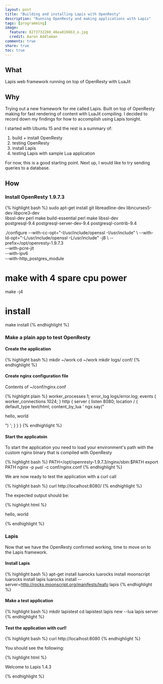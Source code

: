 ```yaml
---
layout: post
title: "Building and installing Lapis with OpenResty"
description: "Running OpenResty and making applications with Lapis"
tags: [programming]
image:
  feature: 8273732260_46ea8166b3_o.jpg
  credit: Aaron Addleman
comments: true
share: true
toc: true
---
```


## What

Lapis web framework running on top of OpenResty with LuaJit

## Why

Trying out a new framework for me called Lapis. Built on top of OpenResty making for fast rendering of content with LuaJit compiling. I decided to record down my findings for how to accomplish using Lapis tonight.

I started with Ubuntu 15 and the rest is a summary of:

1. build + install OpenResty
1. testing OpenResty
1. install Lapis
1. testing Lapis with sample Lua application

For now, this is a good starting point. Next up, I would like to try sending queries to a database.

## How

### Install OpenResty 1.9.7.3

{% highlight bash %}
sudo apt-get install git libreadline-dev libncurses5-dev libpcre3-dev \
    libssl-dev perl make build-essential perl make libssl-dev \
    postgresql-9.4 postgresql-server-dev-9.4 postgresql-contrib-9.4
    
./configure --with-cc-opt="-I/usr/include/openssl -I/usr/include" \ 
--with-ld-opt="-L/usr/include/openssl -L/usr/include" -j8 \ 
--prefix=/opt/openresty-1.9.7.3 \
--with-pcre-jit \
--with-ipv6 \
--with-http_postgres_module

# make with 4 spare cpu power
make -j4
# install
make install
{% endhighlight %}

### Make a plain app to test OpenResty

#### Create the application

{% highlight bash %}
mkdir ~/work
cd ~/work
mkdir logs/ conf/
{% endhighlight %}

#### Create nginx configuration file

Contents of ~/conf/nginx.conf

{% highlight plain %}
worker_processes  1;
error_log logs/error.log;
events {
    worker_connections 1024;
}
http {
    server {
        listen 8080;
        location / {
            default_type text/html;
            content_by_lua '
                ngx.say("<p>hello, world</p>")
            ';
        }
    }
}
{% endhighlight %}

#### Start the applicatoin

To start the application you need to load your environment's path with the custom nginx binary that is compiled with OpenResty

{% highlight bash %}
PATH=/opt/openresty-1.9.7.3/nginx/sbin:$PATH
export PATH
nginx -p `pwd`/ -c conf/nginx.conf
{% endhighlight %}

We are now ready to test the application with a curl call

{% highlight bash %}
curl http://localhost:8080/
{% endhighlight %}

The expected output should be:

{% highlight html %}
<p>hello, world</p>
{% endhighlight %}

### Lapis

Now that we have the OpenResty confirmed working, time to move on to the Lapis framework.

#### Install Lapis

{% highlight bash %}
apt-get install luarocks
luarocks install moonscript
luarocks install lapis
luarocks install --server=http://rocks.moonscript.org/manifests/leafo lapis
{% endhighlight %}

#### Make a test application

{% highlight bash %}
mkdir lapistest
cd lapistest
lapis new --lua
lapis server
{% endhighlight %}

#### Test the application with curl!

{% highlight bash %}
curl http://localhost:8080
{% endhighlight %}

You should see the following:

{% highlight html %}
<!DOCTYPE HTML><html lang="en"><head><title>Lapis Page</title></head><body>Welcome to Lapis 1.4.3</body></html>
{% endhighlight %}
